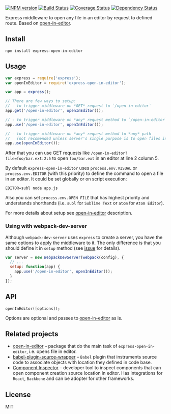 [![NPM version](https://img.shields.io/npm/v/express-open-in-editor.svg)](https://www.npmjs.com/package/express-open-in-editor)
[![Build Status](https://travis-ci.org/lahmatiy/express-open-in-editor.svg?branch=master)](https://travis-ci.org/lahmatiy/express-open-in-editor)
[![Coverage Status](https://coveralls.io/repos/github/lahmatiy/express-open-in-editor/badge.svg?branch=master)](https://coveralls.io/github/lahmatiy/express-open-in-editor?branch=master)
[![Dependency Status](https://img.shields.io/david/lahmatiy/express-open-in-editor.svg)](https://david-dm.org/lahmatiy/express-open-in-editor)

Express middleware to open any file in an editor by request to defined route. Based on [open-in-editor](https://github.com/lahmatiy/open-in-editor).

## Install

```
npm install express-open-in-editor
```

## Usage

```js
var express = require('express');
var openInEditor = require('express-open-in-editor');

var app = express();

// There are few ways to setup:
// - to trigger middleware on *GET* request to `/open-in-editor`
app.get('/open-in-editor', openInEditor());

// - to trigger middleware on *any* request method to `/open-in-editor`
app.use('/open-in-editor', openInEditor());

// - to trigger middleware on *any* request method to *any* path
//   (not recomended unless server's single purpose is to open files in editor)
app.use(openInEditor());
```

After that you can use GET requests like `/open-in-editor?file=foo/bar.ext:2:5` to open `foo/bar.ext` in an editor at line 2 column 5.

By default `express-open-in-editor` uses `process.env.VISUAL` or `process.env.EDITOR` (with this priority) to define the command to open a file in an editor. It could be set globally or on script execution:

```
EDITOR=subl node app.js
```

Also you can set `process.env.OPEN_FILE` that has highest priority and understands shorthands (i.e. `subl` for `Sublime Text` or `atom` for `Atom Editor`).

For more details about setup see [open-in-editor](https://github.com/lahmatiy/open-in-editor) description.

### Using with webpack-dev-server

Although `webpack-dev-server` uses `express` to create a server, you have the same options to apply the middleware to it. The only difference is that you should define it in `setup` method (see [issue](https://github.com/webpack/webpack-dev-server/issues/285) for details).

```js
var server = new WebpackDevServer(webpack(config), {
  // ...
  setup: function(app) {
    app.use('/open-in-editor', openInEditor());
  }
});
```

## API

```
openInEditor([options]);
```

Options are optional and passes to [open-in-editor](https://github.com/lahmatiy/open-in-editor) as is.

## Related projects

- [open-in-editor](https://github.com/lahmatiy/open-in-editor) – package that do the main task of `express-open-in-editor`, i.e. opens file in editor.
- [babel-plugin-source-wrapper](https://github.com/restrry/babel-plugin-source-wrapper) – `Babel` plugin that instruments source code to associate objects with location they defined in code base.
- [Component Inspector](https://github.com/lahmatiy/component-inspector) – developer tool to inspect components that can open component creation source location in editor. Has integrations for `React`, `Backbone` and can be adopter for other frameworks.

## License

MIT
